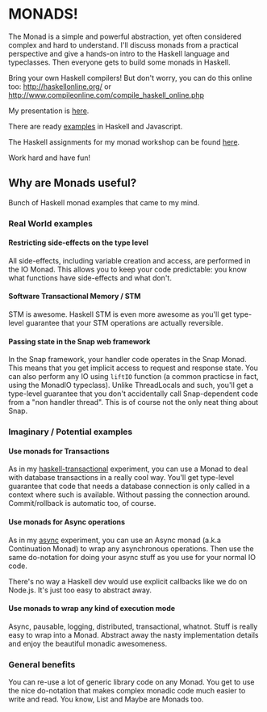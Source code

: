 # MONADS!

The Monad is a simple and powerful abstraction, yet often
considered complex and hard to understand. I'll discuss monads
from a practical perspective and give a hands-on intro to the Haskell language
and typeclasses. Then everyone gets to build some monads in Haskell.

Bring your own Haskell compilers! But don't worry, you can do this online
too: http://haskellonline.org/ or http://www.compileonline.com/compile_haskell_online.php

My presentation is [here](http://raimohanska.github.io/Monads).

There are ready [examples](examples) in Haskell and Javascript.

The Haskell assignments for my monad workshop can be found [here](assignments/haskell).

Work hard and have fun!

## Why are Monads useful?

Bunch of Haskell monad examples that came to my mind.

### Real World examples

#### Restricting side-effects on the type level

All side-effects, including variable creation and access, are performed in the IO Monad. 
This allows you to keep your code predictable: you know what functions have side-effects and what don't.

#### Software Transactional Memory / STM

STM is awesome. Haskell STM is even more awesome as you'll get type-level guarantee that your
STM operations are actually reversible.

#### Passing state in the Snap web framework

In the Snap framework, your handler code operates in the Snap Monad. This means that you get implicit
access to request and response state. You can also perform any IO using `liftIO` function (a common practicse
in fact, using the MonadIO typeclass). Unlike ThreadLocals and such, you'll get a type-level guarantee that you
don't accidentally call Snap-dependent code from a "non handler thread". This is of course not the only neat
thing about Snap.

### Imaginary / Potential examples

#### Use monads for Transactions

As in my [haskell-transactional](https://github.com/raimohanska/haskell-transactional) experiment, you can 
use a Monad to deal with database transactions in a really cool way. You'll get type-level guarantee that
code that needs a database connection is only called in a context where such is available. Without passing
the connection around. Commit/rollback is automatic too, of course.

#### Use monads for Async operations

As in my [async](https://github.com/raimohanska/Monads/tree/master/haskell/Async) experiment, you can use
an Async monad (a.k.a Continuation Monad) to wrap any asynchronous operations. Then use the same do-notation
for doing your async stuff as you use for your normal IO code.

There's no way a Haskell dev would use explicit callbacks like we do on Node.js. It's just too easy to abstract away.

#### Use monads to wrap any kind of execution mode

Async, pausable, logging, distributed, transactional, whatnot. Stuff is really easy to wrap into a Monad. 
Abstract away the nasty implementation details and enjoy the beautiful monadic awesomeness.

### General benefits

You can re-use a lot of generic library code on any Monad. You get to use the nice
do-notation that makes complex monadic code much easier to write and read. You know, List and Maybe
are Monads too.

